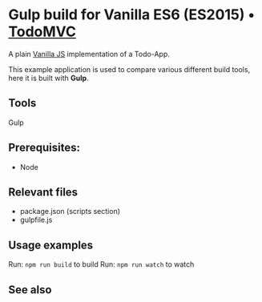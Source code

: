 # Gulp build for Vanilla ES6 (ES2015) • [TodoMVC](http://todomvc.com)

A plain [Vanilla JS](http://todomvc.com/examples/vanillajs/) implementation of a Todo-App.

This example application is used to compare various different build tools, here it is built with **Gulp**.

## Tools
Gulp

## Prerequisites:
* Node

## Relevant files
* package.json (scripts section)
* gulpfile.js

## Usage examples
Run: `npm run build` to build
Run: `npm run watch` to watch

## See also